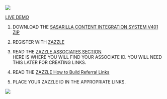 ![](http://rlv.zcache.com/svc/view?rlvnet=1&realview=113944705860657500&design=b0b43193-86af-4402-a1c8-301ce8b15107&style=standard&max_dim=325)

[LIVE DEMO](http://thenocklist.com/sasarilla/)

1. DOWNLOAD THE [SASARILLA CONTENT INTEGRATION SYSTEM V401 ZIP](https://github.com/NOCKLIST/sasarilla)

2. REGISTER WITH [ZAZZLE](http://www.zazzle.com/)

3. READ THE [ZAZZLE ASSOCIATES SECTION](http://www.zazzle.com/my/associate/associate)  
HERE IS WHERE YOU WILL FIND YOUR ASSOCIATE ID.  YOU WILL NEED THIS LATER FOR CREATING LINKS.

4. READ THE [ZAZZLE How to Build Referral Links](http://www.zazzle.com/sell/affiliates/referrallinks)

5. PLACE YOUR ZAZZLE ID IN THE APPROPRIATE LINKS.  


![](http://rlv.zcache.com/svc/view?rlvnet=1&realview=113829903915989082&design=95cbb8de-71eb-435c-82b7-ec67854daa34&style=16x16&fabric=poly&max_dim=325)

